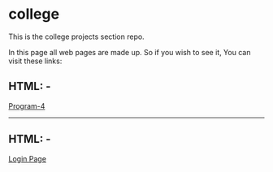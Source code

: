 # college
This is the college projects section repo.

In this page all web pages are made up. So if you wish to see it, You can visit these links:

<h2>HTML: -</h2>
<a href="https://s488u.github.io/college/HTML/Program-4/index.html">Program-4</a>

<hr>
<h2>HTML: -</h2>
<a href="https://s488u.github.io/college/login/index.html">Login Page</a>
